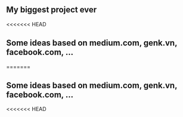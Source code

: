 ## My biggest project ever
<<<<<<< HEAD
## Some ideas based on medium.com, genk.vn, facebook.com, ...
=======
## Some ideas based on medium.com, genk.vn, facebook.com, ...
<<<<<<< HEAD